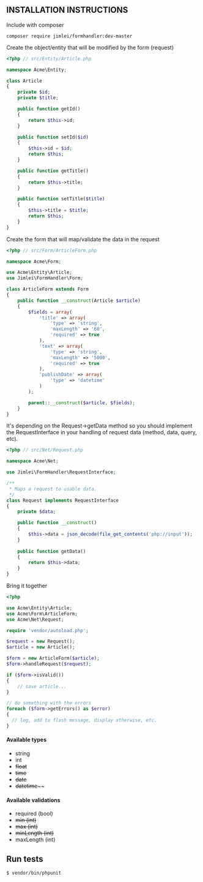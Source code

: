 ## INSTALLATION INSTRUCTIONS

Include with composer

```
composer require jimlei/formhandler:dev-master
```

Create the object/entity that will be modified by the form (request)

```php
<?php // src/Entity/Article.php

namespace Acme\Entity;

class Article
{
    private $id;
    private $title;

    public function getId()
    {
        return $this->id;
    }

    public function setId($id)
    {
        $this->id = $id;
        return $this;
    }

    public function getTitle()
    {
        return $this->title;
    }

    public function setTitle($title)
    {
        $this->title = $title;
        return $this;
    }
}
```

Create the form that will map/validate the data in the request

```php
<?php // src/Form/ArticleForm.php

namespace Acme\Form;

use Acme\Entity\Article;
use Jimlei\FormHandler\Form;

class ArticleForm extends Form
{
    public function __construct(Article $article)
    {
        $fields = array(
            'title' => array(
                'type' => 'string',
                'maxLength' => '60',
                'required' => true
            ),
            'text' => array(
                'type' => 'string',
                'maxLength' => '5000',
                'required' => true
            ),
            'publishDate' => array(
                'type' => 'datetime'
            )
        );

        parent::__construct($article, $fields);
    }
}
```

It's depending on the Request->getData method so you should implement the RequestInterface in your handling of request data (method, data, query, etc).

```php
<?php // src/Net/Request.php

namespace Acme\Net;

use Jimlei\FormHandler\RequestInterface;

/**
 * Maps a request to usable data.
 */
class Request implements RequestInterface
{
    private $data;

    public function __construct()
    {
        $this->data = json_decode(file_get_contents('php://input'));
    }
    
    public function getData()
    {
        return $this->data;
    }
}
```

Bring it together

```php
<?php

use Acme\Entity\Article;
use Acme\Form\ArticleForm;
use Acme\Net\Request;

require 'vendor/autoload.php';

$request = new Request();
$article = new Article();

$form = new ArticleForm($article);
$form->handleRequest($request);

if ($form->isValid())
{
    // save article...
}

// do something with the errors
foreach ($form->getErrors() as $error)
{
  // log, add to flash message, display otherwise, etc.
}
```

#### Available types

* string
* int
* ~~float~~
* ~~time~~
* ~~date~~
* ~~datetime~~~~

#### Available validations

* required (bool)
* ~~min (int)~~
* ~~max (int)~~
* ~~minLength (int)~~
* maxLength (int)

## Run tests
```
$ vendor/bin/phpunit
```
